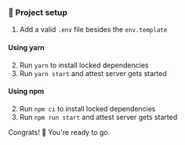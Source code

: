 ### 🚀 Project setup
1. Add a valid `.env` file besides the `env.template`

#### Using yarn
2. Run `yarn` to install locked dependencies
1. Run `yarn start` and attest server gets started

#### Using npm
2. Run `npm ci` to install locked dependencies
1. Run `npm run start` and attest server gets started

Congrats! 🎉 You're ready to go.